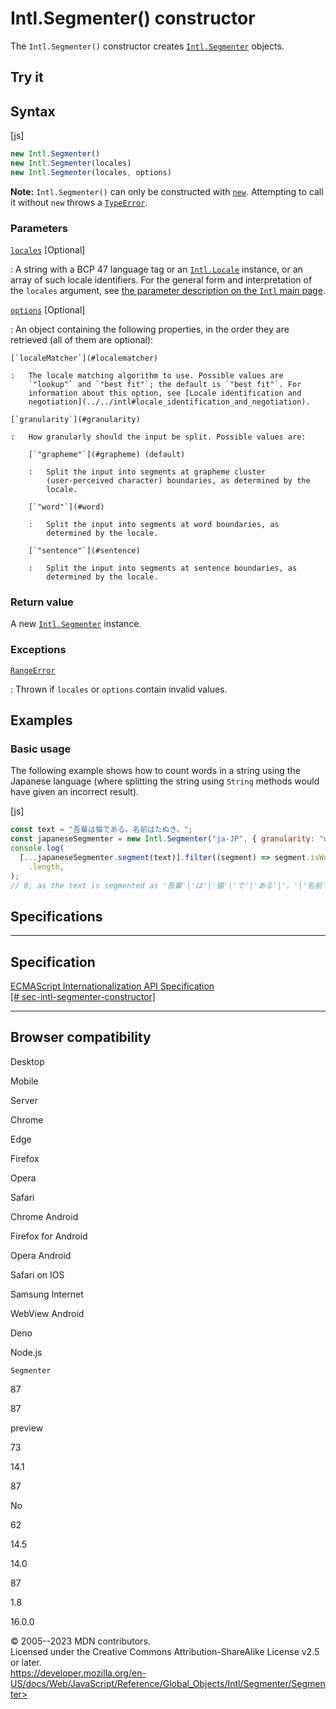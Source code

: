 Intl.Segmenter() constructor
============================

 
The `Intl.Segmenter()` constructor creates
[`Intl.Segmenter`](../segmenter) objects.


 
Try it 
------

 



 
Syntax
------

 
 
 
[js]


```js
new Intl.Segmenter()
new Intl.Segmenter(locales)
new Intl.Segmenter(locales, options)
```


 
**Note:** `Intl.Segmenter()` can only be constructed with
[`new`](../../../operators/new). Attempting to call it without `new`
throws a [`TypeError`](../../typeerror).




 
### Parameters

 

[`locales`](#locales) [Optional]

:   A string with a BCP 47 language tag or an [`Intl.Locale`](../locale)
    instance, or an array of such locale identifiers. For the general
    form and interpretation of the `locales` argument, see [the
    parameter description on the `Intl` main
    page](../../intl#locales_argument).

[`options`](#options) [Optional]

:   An object containing the following properties, in the order they are
    retrieved (all of them are optional):

    [`localeMatcher`](#localematcher)

    :   The locale matching algorithm to use. Possible values are
        `"lookup"` and `"best fit"`; the default is `"best fit"`. For
        information about this option, see [Locale identification and
        negotiation](../../intl#locale_identification_and_negotiation).

    [`granularity`](#granularity)

    :   How granularly should the input be split. Possible values are:

        [`"grapheme"`](#grapheme) (default)

        :   Split the input into segments at grapheme cluster
            (user-perceived character) boundaries, as determined by the
            locale.

        [`"word"`](#word)

        :   Split the input into segments at word boundaries, as
            determined by the locale.

        [`"sentence"`](#sentence)

        :   Split the input into segments at sentence boundaries, as
            determined by the locale.



 
### Return value 

 
A new [`Intl.Segmenter`](../segmenter) instance.



 
### Exceptions

 

[`RangeError`](../../rangeerror)

:   Thrown if `locales` or `options` contain invalid values.



 
Examples
--------


 
### Basic usage 

 
The following example shows how to count words in a string using the
Japanese language (where splitting the string using `String` methods
would have given an incorrect result).

 
 
[js]


```js
const text = "吾輩は猫である。名前はたぬき。";
const japaneseSegmenter = new Intl.Segmenter("ja-JP", { granularity: "word" });
console.log(
  [...japaneseSegmenter.segment(text)].filter((segment) => segment.isWordLike)
    .length,
);
// 8, as the text is segmented as '吾輩'|'は'|'猫'|'で'|'ある'|'。'|'名前'|'は'|'たぬき'|'。'
```




Specifications
--------------

 
  ---------------------------------------------------------------------------------------------------
  Specification
  ---------------------------------------------------------------------------------------------------
  [ECMAScript Internationalization API Specification\
  [\#
  sec-intl-segmenter-constructor]](https://tc39.es/ecma402/#sec-intl-segmenter-constructor)

  ---------------------------------------------------------------------------------------------------


Browser compatibility 
---------------------

 


Desktop

Mobile

Server

Chrome

Edge

Firefox

Opera

Safari

Chrome Android

Firefox for Android

Opera Android

Safari on IOS

Samsung Internet

WebView Android

Deno

Node.js

`Segmenter`

87

87

preview

73

14.1

87

No

62

14.5

14.0

87

1.8

16.0.0

 
© 2005--2023 MDN contributors.\
Licensed under the Creative Commons Attribution-ShareAlike License v2.5
or later.\
https://developer.mozilla.org/en-US/docs/Web/JavaScript/Reference/Global_Objects/Intl/Segmenter/Segmenter>

